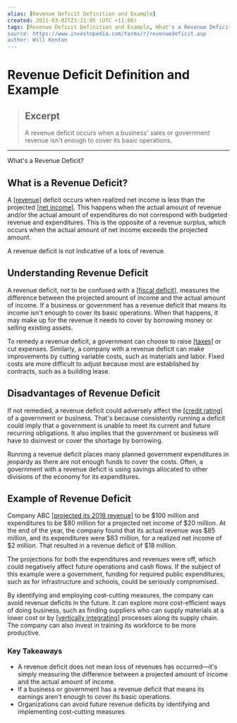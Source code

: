 ```yaml
---
alias: [Revenue Deficit Definition and Example]
created: 2021-03-02T23:21:05 (UTC +11:00)
tags: [Revenue Deficit Definition and Example, What's a Revenue Deficit?]
source: https://www.investopedia.com/terms/r/revenuedeficit.asp
author: Will Kenton
---
```


# Revenue Deficit Definition and Example

> ## Excerpt
> A revenue deficit occurs when a business' sales or government revenue isn't enough to cover its basic operations.

---

What's a Revenue Deficit?
## What is a Revenue Deficit?

A [[revenue]](https://www.investopedia.com/terms/r/revenue.asp) deficit occurs when realized net income is less than the projected [[net income]](https://www.investopedia.com/terms/n/netincome.asp). This happens when the actual amount of revenue and/or the actual amount of expenditures do not correspond with budgeted revenue and expenditures. This is the opposite of a revenue surplus, which occurs when the actual amount of net income exceeds the projected amount.

A revenue deficit is not indicative of a loss of revenue.

## Understanding Revenue Deficit

A revenue deficit, not to be confused with a [[fiscal deficit]](https://www.investopedia.com/terms/f/fiscaldeficit.asp), measures the difference between the projected amount of income and the actual amount of income. If a business or government has a revenue deficit that means its income isn't enough to cover its basic operations. When that happens, it may make up for the revenue it needs to cover by borrowing money or selling existing assets.

To remedy a revenue deficit, a government can choose to raise [[taxes]](https://www.investopedia.com/articles/tax/10/history-taxes.asp) or cut expenses. Similarly, a company with a revenue deficit can make improvements by cutting variable costs, such as materials and labor. Fixed costs are more difficult to adjust because most are established by contracts, such as a building lease.

## Disadvantages of Revenue Deficit

If not remedied, a revenue deficit could adversely affect the [[credit rating]](https://www.investopedia.com/terms/c/creditrating.asp) of a government or business. That's because consistently running a deficit could imply that a government is unable to meet its current and future recurring obligations. It also implies that the government or business will have to disinvest or cover the shortage by borrowing. 

Running a revenue deficit places many planned government expenditures in jeopardy as there are not enough funds to cover the costs. Often, a government with a revenue deficit is using savings allocated to other divisions of the economy for its expenditures. 

## Example of Revenue Deficit

Company ABC [[projected its 2018 revenue]](https://www.investopedia.com/articles/stocks/07/top-line-projection.asp) to be $100 million and expenditures to be $80 million for a projected net income of $20 million. At the end of the year, the company found that its actual revenue was $85 million, and its expenditures were $83 million, for a realized net income of $2 million. That resulted in a revenue deficit of $18 million. 

The projections for both the expenditures and revenues were off, which could negatively affect future operations and cash flows. If the subject of this example were a government, funding for required public expenditures, such as for infrastructure and schools, could be seriously compromised.

By identifying and employing cost-cutting measures, the company can avoid revenue deficits in the future. It can explore more cost-efficient ways of doing business, such as finding suppliers who can supply materials at a lower cost or by [[vertically integrating]](https://www.investopedia.com/terms/v/verticalintegration.asp) processes along its supply chain. The company can also invest in training its workforce to be more productive.

### Key Takeaways

-   A revenue deficit does not mean loss of revenues has occurred—it's simply measuring the difference between a projected amount of income and the actual amount of income.
-   If a business or government has a revenue deficit that means its earnings aren't enough to cover its basic operations.
-   Organizations can avoid future revenue deficits by identifying and implementing cost-cutting measures.
